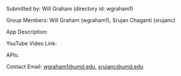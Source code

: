 Submitted by: Will Graham (directory id: wgraham1)

Group Members: Will Graham (wgraham1), Srujan Chaganti (srujanc)

App Description: 

YouTube Video Link: 

APIs: 

Contact Email: wgraham1@umd.edu, srujanc@umd.edu
